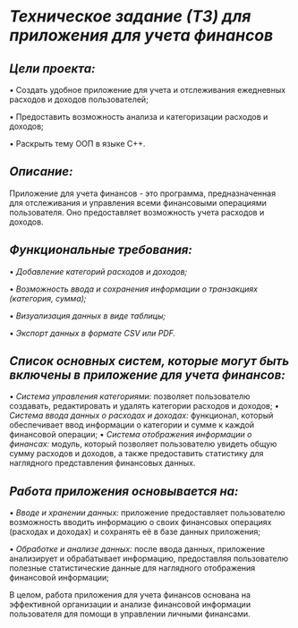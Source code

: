 # ***Техническое задание (ТЗ) для приложения для учета финансов***


## ***Цели проекта:***

• Создать удобное приложение для учета и отслеживания ежедневных расходов и доходов пользователей;

• Предоставить возможность анализа и категоризации расходов и доходов;

• Раскрыть тему ООП в языке C++.


## ***Описание:***

Приложение для учета финансов - это программа, предназначенная для отслеживания и управления всеми финансовыми операциями пользователя. Оно предоставляет возможность учета расходов и доходов.


## ***Функциональные требования:***

• _Добавление категорий расходов и доходов;_

• _Возможность ввода и сохранения информации о транзакциях (категория, сумма);_

• _Визуализация данных в виде таблицы;_

• _Экспорт данных в формате CSV или PDF._


## ***Список основных систем, которые могут быть включены в приложение для учета финансов:***

• _Система управления категориями:_ позволяет пользователю создавать, редактировать и удалять категории расходов и доходов;
• _Система ввода данных о расходах и доходах:_ функционал, который обеспечивает ввод информации о категории и сумме к каждой финансовой операции;
• _Система отображения информации о финансах:_ модуль, который позволяет пользователю увидеть общую сумму расходов и доходов, а также предоставить статистику для наглядного представления финансовых данных.


## ***Работа приложения основывается на:***

• _Вводе и хранении данных:_ приложение предоставляет пользователю возможность вводить информацию о своих финансовых операциях (расходах и доходах) и сохранять её в базе данных приложения;

• _Обработке и анализе данных:_ после ввода данных, приложение анализирует и обрабатывает информацию, предоставляя пользователю полезные статистические данные для наглядного отображения финансовой информации;

В целом, работа приложения для учета финансов основана на эффективной организации и анализе финансовой информации пользователя для помощи в управлении личными финансами.
